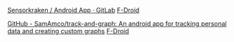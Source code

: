 
[Sensorkraken / Android App · GitLab](https://gitlab.com/sensorkraken/android-app)
[F-Droid](https://f-droid.org/app/org.sensorkraken)

[GitHub - SamAmco/track-and-graph: An android app for tracking personal data and creating custom graphs](https://github.com/SamAmco/track-and-graph)
[F-Droid](https://f-droid.org/app/com.samco.trackandgraph)
